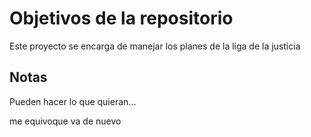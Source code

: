 # Objetivos de la repositorio

Este proyecto se encarga de manejar los planes de la liga de la justicia


## Notas
Pueden hacer lo que quieran...


me equivoque va de nuevo
